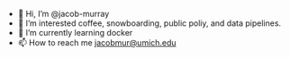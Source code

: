- 👋 Hi, I’m @jacob-murray
- 👀 I’m interested coffee, snowboarding, public poliy, and data pipelines.
- 🌱 I’m currently learning docker
- 📫 How to reach me jacobmur@umich.edu

<!---
owlishbug/owlishbug is a ✨ special ✨ repository because its `README.md` (this file) appears on your GitHub profile.
You can click the Preview link to take a look at your changes.
--->
